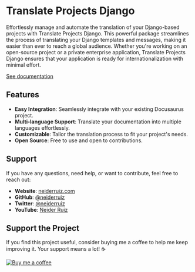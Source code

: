 # Translate Projects Django

Effortlessly manage and automate the translation of your Django-based projects with Translate Projects Django. This powerful package streamlines the process of translating your Django templates and messages, making it easier than ever to reach a global audience. Whether you're working on an open-source project or a private enterprise application, Translate Projects Django ensures that your application is ready for internationalization with minimal effort.

[See documentation](https://translateprojects.neiderruiz.com/docs/python/django)

## Features

- **Easy Integration**: Seamlessly integrate with your existing Docusaurus project.
- **Multi-language Support**: Translate your documentation into multiple languages effortlessly.
- **Customizable**: Tailor the translation process to fit your project's needs.
- **Open Source**: Free to use and open to contributions.


## Support

If you have any questions, need help, or want to contribute, feel free to reach out:

- **Website**: [neiderruiz.com](https://neiderruiz.com)
- **GitHub**: [@neiderruiz](https://github.com/neiderruiz)
- **Twitter**: [@neiderruiz](https://x.com/neiderruiz_)
- **YouTube**: [Neider Ruiz](https://youtube.com/@neiderruiz)


## Support the Project

If you find this project useful, consider buying me a coffee to help me keep improving it. Your support means a lot! ☕

[![Buy me a coffee](https://img.buymeacoffee.com/button-api/?text=Buy%20me%20a%20coffee&emoji=☕&slug=neiderruiz&button_colour=FFDD00&font_colour=000000&font_family=Cookie&outline_colour=000000&coffee_colour=ffffff)](https://www.buymeacoffee.com/neiderruiz)